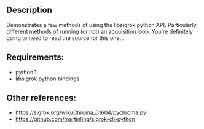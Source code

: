 ## Description
Demonstrates a few methods of using the libsigrok python API. Particularly,
different methods of running (or not) an acquisition loop.  You're
definitely going to need to read the source for this one...

## Requirements:
 * python3
 * libsigrok python bindings

## Other references:
 * https://sigrok.org/wiki/Chroma_61604/pychroma.py
 * https://github.com/martinling/sigrok-cli-python
